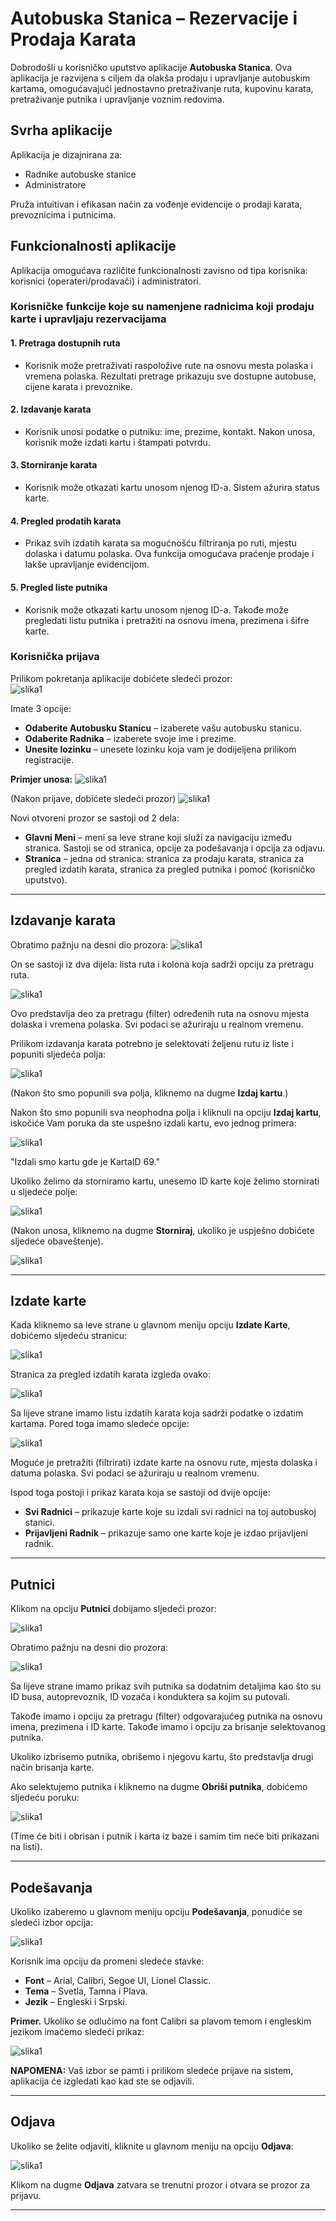 # Autobuska Stanica – Rezervacije i Prodaja Karata

Dobrodošli u korisničko uputstvo aplikacije **Autobuska Stanica**. Ova aplikacija je razvijena s ciljem da olakša prodaju i upravljanje autobuskim kartama, omogućavajući jednostavno pretraživanje ruta, kupovinu karata, pretraživanje putnika i upravljanje voznim redovima.

## Svrha aplikacije
Aplikacija je dizajnirana za:
- Radnike autobuske stanice
- Administratore

Pruža intuitivan i efikasan način za vođenje evidencije o prodaji karata, prevoznicima i putnicima.

## Funkcionalnosti aplikacije

Aplikacija omogućava različite funkcionalnosti zavisno od tipa korisnika: korisnici (operateri/prodavači) i administratori.

### Korisničke funkcije koje su namenjene radnicima koji prodaju karte i upravljaju rezervacijama

#### 1. Pretraga dostupnih ruta
- Korisnik može pretraživati raspoložive rute na osnovu mesta polaska i vremena polaska. Rezultati pretrage prikazuju sve dostupne autobuse, cijene karata i prevoznike.

#### 2. Izdavanje karata
- Korisnik unosi podatke o putniku: ime, prezime, kontakt. Nakon unosa, korisnik može izdati kartu i štampati potvrdu.

#### 3. Storniranje karata
- Korisnik može otkazati kartu unosom njenog ID-a. Sistem ažurira status karte.

#### 4. Pregled prodatih karata
- Prikaz svih izdatih karata sa mogućnošću filtriranja po ruti, mjestu dolaska i datumu polaska. Ova funkcija omogućava praćenje prodaje i lakše upravljanje evidencijom.

#### 5. Pregled liste putnika
- Korisnik može otkazati kartu unosom njenog ID-a. Takođe može pregledati listu putnika i pretražiti na osnovu imena, prezimena i šifre karte.

### Korisnička prijava
Prilikom pokretanja aplikacije dobićete sledeći prozor:   
![slika1](Pics/pic1.png)

Imate 3 opcije:
- **Odaberite Autobusku Stanicu** – izaberete vašu autobusku stanicu.
- **Odaberite Radnika** – izaberete svoje ime i prezime.
- **Unesite lozinku** – unesete lozinku koja vam je dodijeljena prilikom registracije.

**Primjer unosa:**
![slika1](Pics/pic2.png)

(Nakon prijave, dobićete sledeći prozor)
![slika1](Pics/pic3.png)

Novi otvoreni prozor se sastoji od 2 dela:
- **Glavni Meni** – meni sa leve strane koji služi za navigaciju između stranica. Sastoji se od stranica, opcije za podešavanja i opcija za odjavu.
- **Stranica** – jedna od stranica: stranica za prodaju karata, stranica za pregled izdatih karata, stranica za pregled putnika i pomoć (korisničko uputstvo).

---

## Izdavanje karata 

Obratimo pažnju na desni dio prozora: 
![slika1](Pics/pic4.png)

On se sastoji iz dva dijela: lista ruta i kolona koja sadrži opciju za pretragu ruta.

![slika1](Pics/pic5.png)

Ovo predstavlja deo za pretragu (filter) određenih ruta na osnovu mjesta dolaska i vremena polaska. Svi podaci se ažuriraju u realnom vremenu.

Prilikom izdavanja karata potrebno je selektovati željenu rutu iz liste i popuniti sljedeća polja:

![slika1](Pics/pic6.png)

(Nakon što smo popunili sva polja, kliknemo na dugme **Izdaj kartu**.)

Nakon što smo popunili sva neophodna polja i kliknuli na opciju **Izdaj kartu**, iskočiće Vam poruka da ste uspešno izdali kartu, evo jednog primera:

![slika1](Pics/pic7.png)

"Izdali smo kartu gde je KartaID 69."

Ukoliko želimo da storniramo kartu, unesemo ID karte koje želimo stornirati u sljedeće polje:

![slika1](Pics/pic8.png)

(Nakon unosa, kliknemo na dugme **Storniraj**, ukoliko je uspješno dobićete sljedeće obaveštenje).

![slika1](Pics/pic9.png)

---

## Izdate karte 
Kada kliknemo sa leve strane u glavnom meniju opciju **Izdate Karte**, dobićemo sljedeću stranicu:

![slika1](Pics/pic10.png)

Stranica za pregled izdatih karata izgleda ovako:

![slika1](Pics/pic11.png)

Sa lijeve strane imamo listu izdatih karata koja sadrži podatke o izdatim kartama. Pored toga imamo sledeće opcije:

![slika1](Pics/pic12.png)

Moguće je pretražiti (filtrirati) izdate karte na osnovu rute, mjesta dolaska i datuma polaska. Svi podaci se ažuriraju u realnom vremenu.

Ispod toga postoji i prikaz karata koja se sastoji od dvije opcije:
- **Svi Radnici** – prikazuje karte koje su izdali svi radnici na toj autobuskoj stanici.
- **Prijavljeni Radnik** – prikazuje samo one karte koje je izdao prijavljeni radnik.

--- 

## Putnici
Klikom na opciju **Putnici** dobijamo sljedeći prozor:

![slika1](Pics/pic13.png)

Obratimo pažnju na desni dio prozora:

![slika1](Pics/pic14.png)

Sa lijeve strane imamo prikaz svih putnika sa dodatnim detaljima kao što su ID busa, autoprevoznik, ID vozača i konduktera sa kojim su putovali.

Takođe imamo i opciju za pretragu (filter) odgovarajućeg putnika na osnovu imena, prezimena i ID karte. Takođe imamo i opciju za brisanje selektovanog putnika.

Ukoliko izbrisemo putnika, obrišemo i njegovu kartu, što predstavlja drugi način brisanja karte. 

Ako selektujemo putnika i kliknemo na dugme **Obriši putnika**, dobićemo sljedeću poruku:

![slika1](Pics/pic15.png)

(Time će biti i obrisan i putnik i karta iz baze i samim tim neće biti prikazani na listi).

---

## Podešavanja 
Ukoliko izaberemo u glavnom meniju opciju **Podešavanja**, ponudiće se sledeći izbor opcija:

![slika1](Pics/pic16.png)

Korisnik ima opciju da promeni sledeće stavke:
- **Font** – Arial, Calibri, Segoe UI, Lionel Classic.
- **Tema** – Svetla, Tamna i Plava.
- **Jezik** – Engleski i Srpski.

**Primer.** Ukoliko se odlučimo na font Calibri sa plavom temom i engleskim jezikom imaćemo sledeći prikaz:

![slika1](Pics/pic17.png)

**NAPOMENA:** Vaš izbor se pamti i prilikom sledeće prijave na sistem, aplikacija će izgledati kao kad ste se odjavili.

---

## Odjava
Ukoliko se želite odjaviti, kliknite u glavnom meniju na opciju **Odjava**:

![slika1](Pics/pic18.png)

Klikom na dugme **Odjava** zatvara se trenutni prozor i otvara se prozor za prijavu.

--- 
